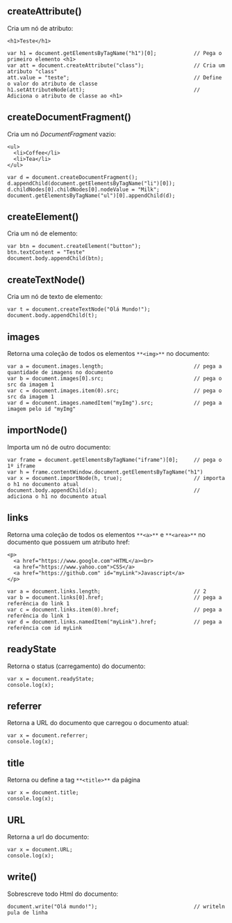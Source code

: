 ## createAttribute()
Cria um nó de atributo:

    <h1>Teste</h1>

    var h1 = document.getElementsByTagName("h1")[0];            // Pega o primeiro elemento <h1>
    var att = document.createAttribute("class");                // Cria um atributo "class"
    att.value = "teste";                                        // Define o valor do atributo de classe
    h1.setAttributeNode(att);                                   // Adiciona o atributo de classe ao <h1>
    
## createDocumentFragment()
Cria um nó *DocumentFragment* vazio:

    <ul>
      <li>Coffee</li>
      <li>Tea</li>
    </ul>
    
    var d = document.createDocumentFragment();
    d.appendChild(document.getElementsByTagName("li")[0]);
    d.childNodes[0].childNodes[0].nodeValue = "Milk";
    document.getElementsByTagName("ul")[0].appendChild(d);
    
## createElement()
Cria um nó de elemento:

    var btn = document.createElement("button");
    btn.textContent = "Teste"
    document.body.appendChild(btn);

## createTextNode()
Cria um nó de texto de elemento:

    var t = document.createTextNode("Olá Mundo!");
    document.body.appendChild(t);

## images
Retorna uma coleção de todos os elementos `**<img>**` no documento:

    var a = document.images.length;                             // pega a quantidade de imagens no documento
    var b = document.images[0].src;                             // pega o src da imagem 1
    var c = document.images.item(0).src;                        // pega o src da imagem 1
    var d = document.images.namedItem("myImg").src;             // pega a imagem pelo id "myImg"

## importNode()
Importa um nó de outro documento:

    var frame = document.getElementsByTagName("iframe")[0];     // pega o 1º iframe 
    var h = frame.contentWindow.document.getElementsByTagName("h1")
    var x = document.importNode(h, true);                       // importa o h1 no documento atual
    document.body.appendChild(x);                               // adiciona o h1 no documento atual

## links
Retorna uma coleção de todos os elementos `**<a>**` e `**<area>**` no documento que possuem um atributo href:

    <p>
      <a href="https://www.google.com">HTML</a><br>
      <a href="https://www.yahoo.com">CSS</a>
      <a href="https://github.com" id="myLink">Javascript</a>
    </p>
    
    var a = document.links.length;                              // 2
    var b = document.links[0].href;                             // pega a referência do link 1
    var c = document.links.item(0).href;                        // pega a referência do link 1
    var d = document.links.namedItem("myLink").href;            // pega a referência com id myLink

## readyState
Retorna o status (carregamento) do documento:

    var x = document.readyState; 
    console.log(x);

## referrer
Retorna a URL do documento que carregou o documento atual:

    var x = document.referrer;
    console.log(x);

## title
Retorna ou define a tag `**<title>**` da página
    
    var x = document.title;
    console.log(x);
    
## URL
Retorna a url do documento:

    var x = document.URL;
    console.log(x);
    
## write()
Sobrescreve todo Html do documento:
  
    document.write("Olá mundo!");                               // writeln pula de linha 
